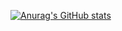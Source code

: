 [![Anurag's GitHub stats](https://github-readme-stats.vercel.app/api?username=borisXBP&count_private=true&show_icons=true&hide=stars,prs,issues,contribs)](https://github.com/anuraghazra/github-readme-stats)
